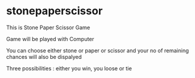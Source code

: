 # stonepaperscissor
This is Stone Paper Scissor Game

Game will be played with Computer

You can choose either stone or paper or scissor and your no of remaining chances will also be dispalyed 

Three possibilities : either you win, you loose or tie
